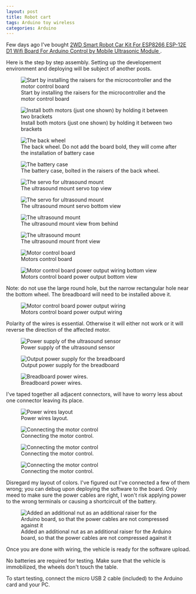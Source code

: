 ```yaml
---
layout: post
title: Robot cart
tags: Arduino toy wireless
categories: Arduino
---
```


Few days ago I've bought <a href="https://www.aliexpress.com/item/3256802871526756.html">2WD Smart Robot Car Kit For ESP8266 ESP-12E D1 Wifi Board For Arduino Control by Mobile Ultrasonic Module </a>.

Here is the step by step assembly. Setting up the developement environment and deploying will be subject of another posts.
<!--more-->

<figure>
    <img src="{{'/static/robot/IMG_1069.JPG' | prepend: site.baseurl }}" 
    alt='Start by installing the raisers for the microcontroller and the motor control board' />
    <figcaption>Start by installing the raisers for the microcontroller and the motor control board</figcaption>
</figure>

<figure>
    <img src="{{'/static/robot/IMG_1071.JPG' | prepend: site.baseurl }}" 
    alt='Install both motors (just one shown) by holding it between two brackets' />
    <figcaption>Install both motors (just one shown) by holding it between two brackets</figcaption>
</figure>

<figure>
    <img src="{{'/static/robot/IMG_1074.JPG' | prepend: site.baseurl }}" 
    alt='The back wheel' />
    <figcaption>The back wheel. Do not add the board bold, they will come after the installation of battery case </figcaption>
</figure>

<figure>
    <img src="{{'/static/robot/IMG_1075.JPG' | prepend: site.baseurl }}" 
    alt='The battery case' />
    <figcaption>The battery case, bolted in the raisers of the back wheel.</figcaption>
</figure>

<figure>
    <img src="{{'/static/robot/IMG_1078.JPG' | prepend: site.baseurl }}" 
    alt='The servo for ultrasound mount' />
    <figcaption>The ultrasound mount servo top view</figcaption>
</figure>

<figure>
    <img src="{{'/static/robot/IMG_1079.JPG' | prepend: site.baseurl }}" 
    alt='The servo for ultrasound mount' />
    <figcaption>The ultrasound mount servo bottom view</figcaption>
</figure>

<figure>
    <img src="{{'/static/robot/IMG_1080.JPG' | prepend: site.baseurl }}" 
    alt='The ultrasound mount' />
    <figcaption>The ultrasound mount view from behind</figcaption>
</figure>


<figure>
    <img src="{{'/static/robot/IMG_1081.JPG' | prepend: site.baseurl }}" 
    alt='The ultrasound mount' />
    <figcaption>The ultrasound mount front view</figcaption>
</figure>


<figure>
    <img src="{{'/static/robot/IMG_1082.JPG' | prepend: site.baseurl }}" 
    alt='Motor control board' />
    <figcaption>Motors control board</figcaption>
</figure>

<figure>
    <img src="{{'/static/robot/IMG_1091.JPG' | prepend: site.baseurl }}" 
    alt='Motor control board power output wiring bottom view' />
    <figcaption>Motors control board  power output bottom view</figcaption>
</figure>
Note: do not use the large round hole, but the narrow rectangular hole near the bottom wheel. The breadboard will need to be installed above it.

<figure>
    <img src="{{'/static/robot/IMG_1083.JPG' | prepend: site.baseurl }}" 
    alt='Motor control board power output wiring' />
    <figcaption>Motors control board  power output wiring</figcaption>
</figure>
Polarity of the wires is essential. Otherwise it will either not work or it will reverse the direction of the affected motor.

<figure>
    <img src="{{'/static/robot/IMG_1085.JPG' | prepend: site.baseurl }}" 
    alt='Power supply of the ultrasound sensor' />
    <figcaption>Power supply of the ultrasound sensor</figcaption>
</figure>

<figure>
    <img src="{{'/static/robot/IMG_1088.JPG' | prepend: site.baseurl }}" 
    alt='Output power supply for the breadboard' />
    <figcaption>Output power supply for the breadboard</figcaption>
</figure>

<figure>
    <img src="{{'/static/robot/IMG_1089.JPG' | prepend: site.baseurl }}" 
    alt='Breadboard power wires.' />
    <figcaption>Breadboard power wires.</figcaption>
</figure>
I've taped together all adjacent connectors, will have to worry less about one connector leaving its place.



<figure>
    <img src="{{'/static/robot/IMG_1090.JPG' | prepend: site.baseurl }}" 
    alt='Power wires layout' />
    <figcaption>Power wires layout.</figcaption>
</figure>


<figure>
    <img src="{{'/static/robot/IMG_1094.JPG' | prepend: site.baseurl }}" 
    alt='Connecting the motor control' />
    <figcaption>Connecting the motor control.</figcaption>
</figure>

<figure>
    <img src="{{'/static/robot/IMG_1096.JPG' | prepend: site.baseurl }}" 
    alt='Connecting the motor control' />
    <figcaption>Connecting the motor control.</figcaption>
</figure>

<figure>
    <img src="{{'/static/robot/IMG_1094.JPG' | prepend: site.baseurl }}" 
    alt='Connecting the motor control' />
    <figcaption>Connecting the motor control.</figcaption>
</figure>

Disregard my layout of colors. I've figured out I've connected a few of them wrong; you can debug upon deploying the software to the board. Only meed to make sure the power cables are right, I won't risk applying power to the wrong terminals or causing a shortcircuit of the battery.

<figure>
    <img src="{{'/static/robot/IMG_1098.JPG' | prepend: site.baseurl }}" 
    alt='Added an additional nut as an additional raiser for the Arduino board, so that the power cables are not compressed against it' />
    <figcaption>Added an additional nut as an additional raiser for the Arduino board, so that the power cables are not compressed against it</figcaption>
</figure>

Once you are done with wiring, the vehicle is ready for the software upload.

No batteries are required for testing. Make sure that the vehicle is immobilized, the wheels don't touch the table.

To start testing, connect the micro USB 2 cable (included) to the Arduino card and your PC.



